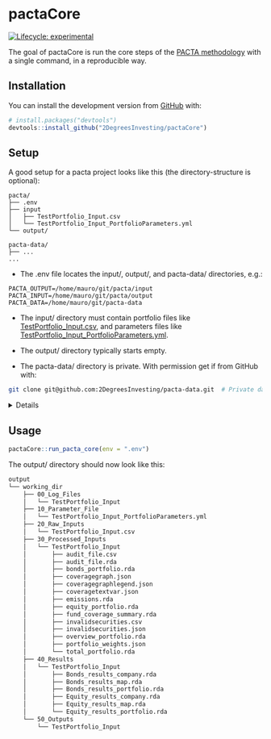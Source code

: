 
<!-- README.md is generated from README.Rmd. Please edit that file -->

# pactaCore

<!-- badges: start -->

[![Lifecycle:
experimental](https://img.shields.io/badge/lifecycle-experimental-orange.svg)](https://lifecycle.r-lib.org/articles/stages.html#experimental)
<!-- badges: end -->

The goal of pactaCore is run the core steps of the [PACTA
methodology](https://2degrees-investing.org/resource/pacta/) with a
single command, in a reproducible way.

## Installation

You can install the development version from
[GitHub](https://github.com/) with:

``` r
# install.packages("devtools")
devtools::install_github("2DegreesInvesting/pactaCore")
```

## Setup

A good setup for a pacta project looks like this (the
directory-structure is optional):

    pacta/
    ├── .env
    ├── input
    │   ├── TestPortfolio_Input.csv
    │   └── TestPortfolio_Input_PortfolioParameters.yml
    └── output/

    pacta-data/
    ├── ...
    ...

-   The .env file locates the input/, output/, and pacta-data/
    directories, e.g.:

<!-- -->

    PACTA_OUTPUT=/home/mauro/git/pacta/input
    PACTA_INPUT=/home/mauro/git/pacta/output
    PACTA_DATA=/home/mauro/git/pacta-data

-   The input/ directory must contain portfolio files like
    [TestPortfolio\_Input.csv](https://github.com/2DegreesInvesting/pactaCore/blob/master/working_dir/20_Raw_Inputs/TestPortfolio_Input.csv),
    and parameters files like
    [TestPortfolio\_Input\_PortfolioParameters.yml](https://github.com/2DegreesInvesting/pactaCore/blob/master/working_dir/10_Parameter_File/TestPortfolio_Input_PortfolioParameters.yml).

-   The output/ directory typically starts empty.

-   The pacta-data/ directory is private. With permission get if from
    GitHub with:

``` bash
git clone git@github.com:2DegreesInvesting/pacta-data.git  # Private data!
```

<details>

Each corresponding `<pair-name>` the portfolio and parameter files must
be named `<pair-name>_Input.csv` and
`<pair-name>_Input_PortfolioParameters.yml`, respectively. For example:

-   This pair is valid: `a_Input.csv`,
    `a_Input_PortfolioParameters.yml`.

-   This pair is invalid: `a_Input.csv`,
    `b_Input_PortfolioParameters.yml`.

In the parameter files, whatever values you give to `portfolio_name_in`
and `investor_name_in` will populate the columns `portfolio_name` and
`investor_name` of some output files. For example:

-   A parameter file:

``` r
default:
    parameters:
        portfolio_name_in: TestPortfolio_Input
        investor_name_in: Test
        peer_group: pensionfund
        language: EN
        project_code: CHPA2020
```

-   A few rows of some relevant output files and columns:

``` r
$Bonds_results_company.rda
       portfolio_name investor_name
1 TestPortfolio_Input          Test
2 TestPortfolio_Input          Test
3 TestPortfolio_Input          Test

$Bonds_results_map.rda
       portfolio_name investor_name
1 TestPortfolio_Input          Test
2 TestPortfolio_Input          Test
3 TestPortfolio_Input          Test

$Bonds_results_portfolio.rda
       portfolio_name investor_name
1 TestPortfolio_Input          Test
2 TestPortfolio_Input          Test
3 TestPortfolio_Input          Test
```

</details>

## Usage

``` r
pactaCore::run_pacta_core(env = ".env")
```

The output/ directory should now look like this:

``` bash
output
└── working_dir
    ├── 00_Log_Files
    │   └── TestPortfolio_Input
    ├── 10_Parameter_File
    │   └── TestPortfolio_Input_PortfolioParameters.yml
    ├── 20_Raw_Inputs
    │   └── TestPortfolio_Input.csv
    ├── 30_Processed_Inputs
    │   └── TestPortfolio_Input
    │       ├── audit_file.csv
    │       ├── audit_file.rda
    │       ├── bonds_portfolio.rda
    │       ├── coveragegraph.json
    │       ├── coveragegraphlegend.json
    │       ├── coveragetextvar.json
    │       ├── emissions.rda
    │       ├── equity_portfolio.rda
    │       ├── fund_coverage_summary.rda
    │       ├── invalidsecurities.csv
    │       ├── invalidsecurities.json
    │       ├── overview_portfolio.rda
    │       ├── portfolio_weights.json
    │       └── total_portfolio.rda
    ├── 40_Results
    │   └── TestPortfolio_Input
    │       ├── Bonds_results_company.rda
    │       ├── Bonds_results_map.rda
    │       ├── Bonds_results_portfolio.rda
    │       ├── Equity_results_company.rda
    │       ├── Equity_results_map.rda
    │       └── Equity_results_portfolio.rda
    └── 50_Outputs
        └── TestPortfolio_Input
```
